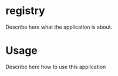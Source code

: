 registry
========

Describe here what the application is about.

Usage
=====

Describe here how to use this application
